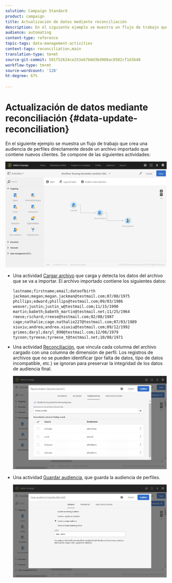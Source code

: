 ```yaml
---
solution: Campaign Standard
product: campaign
title: Actualización de datos mediante reconciliación
description: En el siguiente ejemplo se muestra un flujo de trabajo que crea una audiencia de perfiles directamente desde un archivo importado que contiene nuevos clientes.
audience: automating
content-type: reference
topic-tags: data-management-activities
context-tags: reconciliation,main
translation-type: tm+mt
source-git-commit: 501f52624ce253eb7b0d36d908ac8502cf1d3b48
workflow-type: tm+mt
source-wordcount: '128'
ht-degree: 67%

---
```



# Actualización de datos mediante reconciliación {#data-update-reconciliation}

En el siguiente ejemplo se muestra un flujo de trabajo que crea una audiencia de perfiles directamente desde un archivo importado que contiene nuevos clientes. Se compone de las siguientes actividades:

![](assets/identification_example2.png)

* Una actividad [Cargar archivo](../../automating/using/load-file.md) que carga y detecta los datos del archivo que se va a importar. El archivo importado contiene los siguientes datos:

   ```
   lastname;firstname;email;dateofbirth
   jackman;megan;megan.jackman@testmail.com;07/08/1975
   phillips;edward;phillips@testmail.com;09/03/1986
   weaver;justin;justin_w@testmail.com;11/15/1990
   martin;babeth;babeth_martin@testmail.net;11/25/1964
   reese;richard;rreese@testmail.com;02/08/1987
   cage;nathalie;cage.nathalie227@testmail.com;07/03/1989
   xiuxiu;andrea;andrea.xiuxiu@testmail.com;09/12/1992
   grimes;daryl;daryl_890@testmail.com;12/06/1979
   tycoon;tyreese;tyreese_t@testmail.net;10/08/1971
   ```

* Una actividad [Reconciliación](../../automating/using/reconciliation.md), que vincula cada columna del archivo cargado con una columna de dimensión de perfil. Los registros de archivos que no se pueden identificar (por falta de datos, tipo de datos incompatible, etc.) se ignoran para preservar la integridad de los datos de audiencia final.

   ![](assets/identification_example1.png)

* Una actividad [Guardar audiencia](../../automating/using/save-audience.md), que guarda la audiencia de perfiles.

   ![](assets/identification_example3.png)
